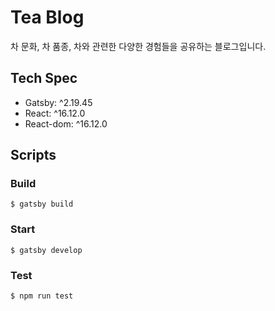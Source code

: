 # Tea Blog

차 문화, 차 품종, 차와 관련한 다양한 경험들을 공유하는 블로그입니다.

## Tech Spec

- Gatsby: ^2.19.45
- React: ^16.12.0
- React-dom: ^16.12.0

## Scripts

### Build

```shell
$ gatsby build
```

### Start

```shell
$ gatsby develop
```

### Test

```shell
$ npm run test
```
